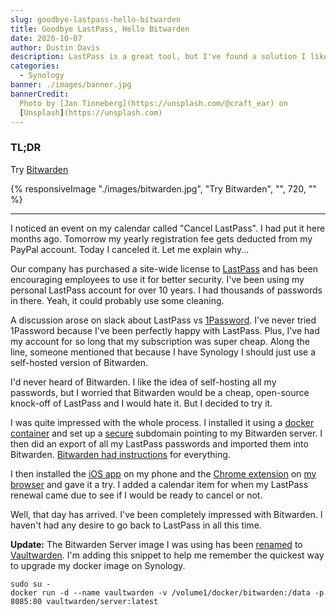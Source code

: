 ```yaml
---
slug: goodbye-lastpass-hello-bitwarden
title: Goodbye LastPass, Hello Bitwarden
date: 2020-10-07
author: Dustin Davis
description: LastPass is a great tool, but I've found a solution I like more.
categories:
  - Synology
banner: ./images/banner.jpg
bannerCredit:
  Photo by [Jan Tinneberg](https://unsplash.com/@craft_ear) on
  [Unsplash](https://unsplash.com)
---
```


### TL;DR

Try [Bitwarden](https://bitwarden.com/)

{% responsiveImage "./images/bitwarden.jpg", "Try Bitwarden", "", 720, "" %}

---

I noticed an event on my calendar called "Cancel LastPass". I had put it here
months ago. Tomorrow my yearly registration fee gets deducted from my PayPal
account. Today I canceled it. Let me explain why...

Our company has purchased a site-wide license to
[LastPass](https://www.lastpass.com/) and has been encouraging employees to use
it for better security. I've been using my personal LastPass account for over 10
years. I had thousands of passwords in there. Yeah, it could probably use some
cleaning.

A discussion arose on slack about LastPass vs
[1Password](https://1password.com/). I've never tried 1Password because I've
been perfectly happy with LastPass. Plus, I've had my account for so long that
my subscription was super cheap. Along the line, someone mentioned that because
I have Synology I should just use a self-hosted version of Bitwarden.

I'd never heard of Bitwarden. I like the idea of self-hosting all my passwords,
but I worried that Bitwarden would be a cheap, open-source knock-off of LastPass
and I would hate it. But I decided to try it.

I was quite impressed with the whole process. I installed it using a
[docker container](https://hub.docker.com/r/bitwardenrs/server) and set up a
[secure](wildcard-lets-encrypt-ssl-cert-on-synology-nas) subdomain pointing to
my Bitwarden server. I then did an export of all my LastPass passwords and
imported them into Bitwarden.
[Bitwarden had instructions](https://bitwarden.com/help/article/import-from-lastpass/)
for everything.

I then installed the
[iOS app](https://apps.apple.com/us/app/bitwarden-password-manager/id1137397744)
on my phone and the
[Chrome extension](https://chrome.google.com/webstore/detail/bitwarden-free-password-m/nngceckbapebfimnlniiiahkandclblb)
on [my browser](https://brave.com/) and gave it a try. I added a calendar item
for when my LastPass renewal came due to see if I would be ready to cancel or
not.

Well, that day has arrived. I've been completely impressed with Bitwarden. I
haven't had any desire to go back to LastPass in all this time.

**Update:** The Bitwarden Server image I was using has been
[renamed](https://libredd.it/r/selfhosted/comments/n0m6pu/looks_like_bitwarden_rs_is_being_renamed_to/)
to [Vaultwarden](https://hub.docker.com/r/vaultwarden/server). I'm adding this
snippet to help me remember the quickest way to upgrade my docker image on
Synology.

```shell
sudo su -
docker run -d --name vaultwarden -v /volume1/docker/bitwarden:/data -p 8085:80 vaultwarden/server:latest
```
